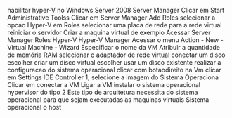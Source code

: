 habilitar hyper-V no Windows Server 2008 Server Manager Clicar em Start Administrative Toolss Clicar em Server Manager Add Roles selecionar a opcao Hyper-V em Roles selecionar uma placa de rede para a rede virtual reiniciar o servidor Criar a maquina virtual de exemplo Acessar Server Manager Roles Hyper-V Hyper-V Manager Acessar o menu Action - New - Virtual Machine - Wizard Especificar o nome da VM Atribuir a quantidade de memória RAM selecionar o adaptador de rede virtual conectar um disco escolher criar um disco virtual escolher usar um disco existente realizar a configuracao do sistema operacional clicar com botaodireito na Vm clicar em Settings IDE Controller 1, selecione a imagem do Sistema Operaciona Clicar em conectar a VM Ligar a VM instalar o sistema operacional hypervisor do tipo 2 Este tipo de arquitetura necessita do sistema operacional para que sejam executadas as maquinas virtuais Sistema operacional o host
